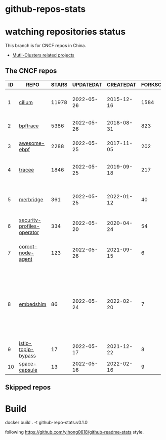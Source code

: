 # github-repos-stats

# watching repositories status

This branch is for CNCF repos in China.
- [Mutli-Clusters related projects](https://github.com/pacoxu/github-repos-stats/tree/multi-clusters)


<!--START_SECTION:github_repos-->
## The CNCF repos
| ID |                                            REPO                                             | STARS | UPDATEDAT  | CREATEDAT  | FORKSCOUNT |                                                              DESCRIPTIONS                                                               |
|----|---------------------------------------------------------------------------------------------|-------|------------|------------|------------|-----------------------------------------------------------------------------------------------------------------------------------------|
|  1 | [cilium](https://github.com/cilium/cilium)                                                  | 11978 | 2022-05-26 | 2015-12-16 |       1584 | eBPF-based Networking, Security, and Observability                                                                                      |
|  2 | [bpftrace](https://github.com/iovisor/bpftrace)                                             |  5386 | 2022-05-26 | 2018-08-31 |        823 | High-level tracing language for Linux eBPF                                                                                              |
|  3 | [awesome-ebpf](https://github.com/zoidbergwill/awesome-ebpf)                                |  2288 | 2022-05-25 | 2017-11-05 |        202 | A curated list of awesome projects related to eBPF.                                                                                     |
|  4 | [tracee](https://github.com/aquasecurity/tracee)                                            |  1846 | 2022-05-25 | 2019-09-18 |        217 | Linux Runtime Security and Forensics using eBPF                                                                                         |
|  5 | [merbridge](https://github.com/merbridge/merbridge)                                         |   361 | 2022-05-25 | 2022-01-12 |         40 | Use eBPF to speed up your Service Mesh like crossing an Einstein-Rosen Bridge.                                                          |
|  6 | [security-profiles-operator](https://github.com/kubernetes-sigs/security-profiles-operator) |   334 | 2022-05-20 | 2020-04-24 |         54 | The Kubernetes Security Profiles Operator                                                                                               |
|  7 | [coroot-node-agent](https://github.com/coroot/coroot-node-agent)                            |   123 | 2022-05-26 | 2021-09-15 |          6 | A Prometheus exporter based on eBPF that gathers comprehensive container metrics                                                        |
|  8 | [embedshim](https://github.com/fuweid/embedshim)                                            |    86 | 2022-05-24 | 2022-02-20 |          7 | Provide task runtime implementation with pidfd and eBPF sched_process_exit tracepoint to manage deamonless container with low overhead. |
|  9 | [istio-tcpip-bypass](https://github.com/intel/istio-tcpip-bypass)                           |    17 | 2022-05-17 | 2021-12-22 |          8 | istio-tcpip-bypass                                                                                                                      |
| 10 | [space-capsule](https://github.com/Kindling-project/space-capsule)                          |    13 | 2022-05-16 | 2022-02-16 |          9 | space-capsule                                                                                                                           |



## Skipped repos
<!--END_SECTION:github_repos-->

# Build

docker build . -t github-repo-stats:v0.1.0

following https://github.com/yihong0618/github-readme-stats style.
